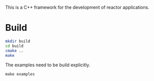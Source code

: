This is a C++ framework for the development of reactor applications.

Build
=====

```sh
mkdir build
cd build
cmake ..
make
```

The examples need to be build explicitly.

```
make examples
```
